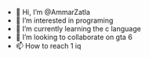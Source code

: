 - 👋 Hi, I’m @AmmarZatla
- 👀 I’m interested in programing
- 🌱 I’m currently learning the c language
- 💞️ I’m looking to collaborate on gta 6
- 📫 How to reach 1 iq

<!---
AmmarZatla/AmmarZatla is a ✨ special ✨ repository because its `README.md` (this file) appears on your GitHub profile.
You can click the Preview link to take a look at your changes.
--->

